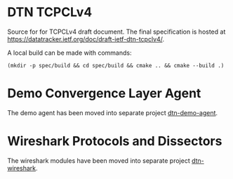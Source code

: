# DTN TCPCLv4

Source for for TCPCLv4 draft document.
The final specification is hosted at <https://datatracker.ietf.org/doc/draft-ietf-dtn-tcpclv4/>.

A local build can be made with commands:
```
(mkdir -p spec/build && cd spec/build && cmake .. && cmake --build .)
```

# Demo Convergence Layer Agent

The demo agent has been moved into separate project [dtn-demo-agent](https://github.com/BSipos-RKF/dtn-demo-agent).

# Wireshark Protocols and Dissectors

The wireshark modules have been moved into separate project [dtn-wireshark](https://github.com/BSipos-RKF/dtn-wireshark).
